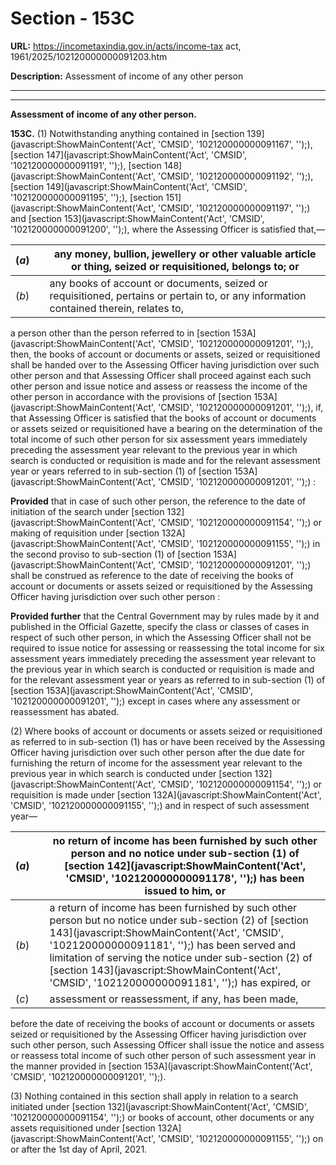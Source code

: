 # Section - 153C

**URL:** https://incometaxindia.gov.in/acts/income-tax act, 1961/2025/102120000000091203.htm

**Description:** Assessment of income of any other person

---

****

**Assessment of income of any other person.**

**153C.** (1) Notwithstanding anything contained in [section 139](javascript:ShowMainContent\('Act', 'CMSID', '102120000000091167', ''\);), [section 147](javascript:ShowMainContent\('Act', 'CMSID', '102120000000091191', ''\);), [section 148](javascript:ShowMainContent\('Act', 'CMSID', '102120000000091192', ''\);), [section 149](javascript:ShowMainContent\('Act', 'CMSID', '102120000000091195', ''\);), [section 151](javascript:ShowMainContent\('Act', 'CMSID', '102120000000091197', ''\);) and [section 153](javascript:ShowMainContent\('Act', 'CMSID', '102120000000091200', ''\);), where the Assessing Officer is satisfied that,—

(_a_)|  |  any money, bullion, jewellery or other valuable article or thing, seized or requisitioned, belongs to; or  
---|---|---  
(_b_)|  |  any books of account or documents, seized or requisitioned, pertains or pertain to, or any information contained therein, relates to,  
  
a person other than the person referred to in [section 153A](javascript:ShowMainContent\('Act', 'CMSID', '102120000000091201', ''\);), then, the books of account or documents or assets, seized or requisitioned shall be handed over to the Assessing Officer having jurisdiction over such other person and that Assessing Officer shall proceed against each such other person and issue notice and assess or reassess the income of the other person in accordance with the provisions of [section 153A](javascript:ShowMainContent\('Act', 'CMSID', '102120000000091201', ''\);), if, that Assessing Officer is satisfied that the books of account or documents or assets seized or requisitioned have a bearing on the determination of the total income of such other person for six assessment years immediately preceding the assessment year relevant to the previous year in which search is conducted or requisition is made and for the relevant assessment year or years referred to in sub-section (1) of [section 153A](javascript:ShowMainContent\('Act', 'CMSID', '102120000000091201', ''\);) :

**Provided** that in case of such other person, the reference to the date of initiation of the search under [section 132](javascript:ShowMainContent\('Act', 'CMSID', '102120000000091154', ''\);) or making of requisition under [section 132A](javascript:ShowMainContent\('Act', 'CMSID', '102120000000091155', ''\);) in the second proviso to sub-section (1) of [section 153A](javascript:ShowMainContent\('Act', 'CMSID', '102120000000091201', ''\);) shall be construed as reference to the date of receiving the books of account or documents or assets seized or requisitioned by the Assessing Officer having jurisdiction over such other person :

**Provided further** that the Central Government may by rules made by it and published in the Official Gazette, specify the class or classes of cases in respect of such other person, in which the Assessing Officer shall not be required to issue notice for assessing or reassessing the total income for six assessment years immediately preceding the assessment year relevant to the previous year in which search is conducted or requisition is made and for the relevant assessment year or years as referred to in sub-section (1) of [section 153A](javascript:ShowMainContent\('Act', 'CMSID', '102120000000091201', ''\);) except in cases where any assessment or reassessment has abated.

(2) Where books of account or documents or assets seized or requisitioned as referred to in sub-section (1) has or have been received by the Assessing Officer having jurisdiction over such other person after the due date for furnishing the return of income for the assessment year relevant to the previous year in which search is conducted under [section 132](javascript:ShowMainContent\('Act', 'CMSID', '102120000000091154', ''\);) or requisition is made under [section 132A](javascript:ShowMainContent\('Act', 'CMSID', '102120000000091155', ''\);) and in respect of such assessment year—

(_a_)|  |  no return of income has been furnished by such other person and no notice under sub-section (1) of [section 142](javascript:ShowMainContent\('Act', 'CMSID', '102120000000091178', ''\);) has been issued to him, or  
---|---|---  
(_b_)|  |  a return of income has been furnished by such other person but no notice under sub-section (2) of [section 143](javascript:ShowMainContent\('Act', 'CMSID', '102120000000091181', ''\);) has been served and limitation of serving the notice under sub-section (2) of [section 143](javascript:ShowMainContent\('Act', 'CMSID', '102120000000091181', ''\);) has expired, or  
(_c_)|  |  assessment or reassessment, if any, has been made,  
  
before the date of receiving the books of account or documents or assets seized or requisitioned by the Assessing Officer having jurisdiction over such other person, such Assessing Officer shall issue the notice and assess or reassess total income of such other person of such assessment year in the manner provided in [section 153A](javascript:ShowMainContent\('Act', 'CMSID', '102120000000091201', ''\);).

(3) Nothing contained in this section shall apply in relation to a search initiated under [section 132](javascript:ShowMainContent\('Act', 'CMSID', '102120000000091154', ''\);) or books of account, other documents or any assets requisitioned under [section 132A](javascript:ShowMainContent\('Act', 'CMSID', '102120000000091155', ''\);) on or after the 1st day of April, 2021.